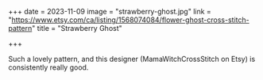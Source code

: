 +++
date = 2023-11-09
image = "strawberry-ghost.jpg"
link = "https://www.etsy.com/ca/listing/1568074084/flower-ghost-cross-stitch-pattern"
title = "Strawberry Ghost"

+++

Such a lovely pattern, and this designer (MamaWitchCrossStitch on Etsy) is consistently really good. 